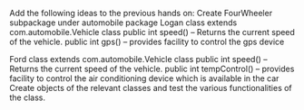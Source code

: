  Add the following ideas to the previous hands on: 
Create FourWheeler subpackage under automobile package
Logan class extends com.automobile.Vehicle class
public int speed()
– Returns the current speed of the vehicle.
public int gps() 
– provides facility to control the gps device 

Ford class extends  com.automobile.Vehicle class
public int speed()
– Returns the current speed of the vehicle.
public int tempControl() 
– provides facility to control the air conditioning device which is available in the car
Create objects of the relevant classes and test the various functionalities of the class.
